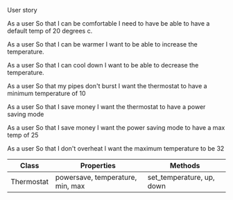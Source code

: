 User story

As a user
So that I can be comfortable
I need to have be able to have a default temp of 20 degrees c.

As a user
So that I can be warmer
I want to be able to increase the temperature.

As a user
So that I can cool down
I want to be able to decrease the temperature.

As a user
So that my pipes don't burst
I want the thermostat to have a minimum temperature of 10

As a user
So that I save money
I want the thermostat to have a power saving mode

As a user
So that I save money 
I want the power saving mode to have a max temp of 25

As a user 
So that I don't overheat
I want the maximum temperature to be 32

Class     |    Properties  |  Methods
-|-|-|
Thermostat | powersave, temperature, min, max | set_temperature, up, down

